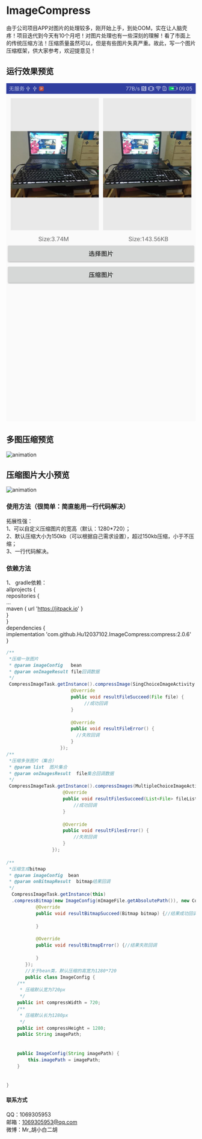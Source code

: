 # ImageCompress
由于公司项目APP对图片的处理较多，刚开始上手，到处OOM，实在让人脑壳疼！项目迭代到今天有10个月吧！对图片处理也有一些深刻的理解！看了市面上的传统压缩方法！压缩质量虽然可以，但是有些图片失真严重。故此，写一个图片压缩框架，供大家参考，欢迎提意见！
## 运行效果预览
![压缩运行效果预览](./preview.jpg)
## 多图压缩预览
![animation](./multiple_compress_image.gif)
## 压缩图片大小预览
![animation](./compress_image_size.gif)
### 使用方法（很简单：简直能用一行代码解决）
拓展性强：
</br>1、可以自定义压缩图片的宽高（默认：1280*720）；
</br>2、默认压缩大小为150kb（可以根据自己需求设置），超过150kb压缩，小于不压缩；
</br>3、一行代码解决。
### 依赖方法
1、 gradle依赖：
</br>allprojects {
		</br>repositories {
			</br>...
			</br>maven { url 'https://jitpack.io' }
		</br>}
	</br>}
  </br>
  dependencies {
	      </br> implementation 'com.github.Hu12037102.ImageCompress:compress:2.0.6'
	</br>}
	
```java
/**
 *压缩一张图片
 * @param imageConfig   bean
 * @param onImageResult file回调数据
 */
 CompressImageTask.getInstance().compressImage(SingChoiceImageActivity.this,new ImageConfig(mImageFile.getAbsolutePath()), new CompressImageTask.OnImageResult() {
                        @Override
                        public void resultFileSucceed(File file) {
                             //成功回调
                        }

                        @Override
                        public void resultFileError() {
                          //失败回调
                        }
                    });
/**
 *压缩多张图片（集合）
 * @param list  图片集合
 * @param onImagesResult  file集合回调数据
 */
 CompressImageTask.getInstance().compressImages(MultipleChoiceImageActivity.this, data, new CompressImageTask.OnImagesResult() {
                     @Override
                     public void resultFilesSucceed(List<File> fileList) {
                         //成功回调
                     }

                     @Override
                     public void resultFilesError() {
                         //失败回调
                     }
                 });
        
/**
 *压缩生成bitmap
 * @param imageConfig  bean
 * @param onBitmapResult  bitmap结果回调
 */ 
  CompressImageTask.getInstance(this)
  .compressBitmap(new ImageConfig(mImageFile.getAbsolutePath()), new CompressImageTask.OnBitmapResult() {
           @Override
           public void resultBitmapSucceed(Bitmap bitmap) {//结果成功回调

           }

           @Override
           public void resultBitmapError() {//结果失败回调

           }
       });
       //关于bean类，默认压缩的高宽为1280*720
       public class ImageConfig {
    /**
     * 压缩默认宽为720px
     */
    public int compressWidth = 720;
    /**
     * 压缩默认长为1280px
     */
    public int compressHeight = 1280;
    public String imagePath;


    public ImageConfig(String imagePath) {
        this.imagePath = imagePath;
    }


}
```
#### 联系方式
QQ：1069305953
</br>邮箱：1069305953@qq.com
</br>微博：Mr_胡小白二胡

